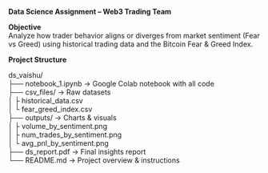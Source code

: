 **Data Science Assignment – Web3 Trading Team**

**Objective**  
Analyze how trader behavior aligns or diverges from market sentiment (Fear vs Greed) using historical trading data and the Bitcoin Fear & Greed Index.

**Project Structure**

ds\_vaishu/  
├── notebook\_1.ipynb \-\> Google Colab notebook with all code  
├── csv\_files/ \-\> Raw datasets  
│ ├ historical\_data.csv  
│ └ fear\_greed\_index.csv  
├── outputs/ \-\> Charts & visuals  
│ ├ volume\_by\_sentiment.png  
│ ├ num\_trades\_by\_sentiment.png  
│ └ avg\_pnl\_by\_sentiment.png  
├── ds\_report.pdf \-\> Final insights report  
└── README.md \-\> Project overview & instructions